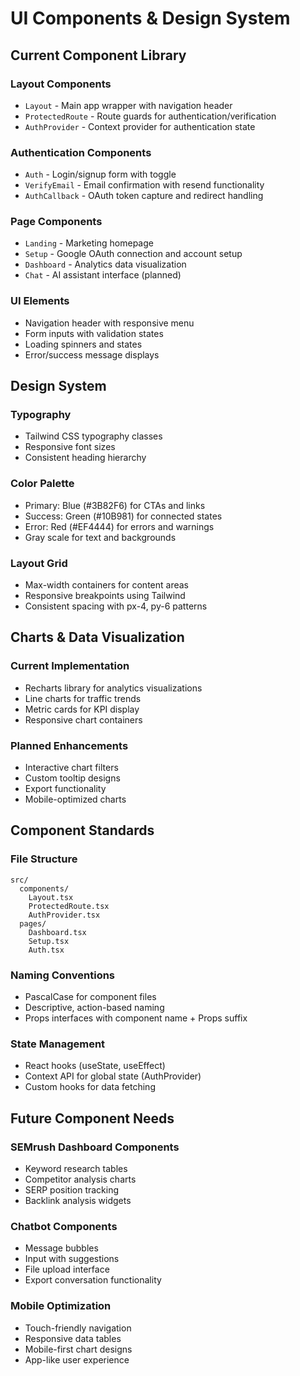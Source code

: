 # UI Components & Design System

## Current Component Library

### Layout Components
- `Layout` - Main app wrapper with navigation header
- `ProtectedRoute` - Route guards for authentication/verification
- `AuthProvider` - Context provider for authentication state

### Authentication Components
- `Auth` - Login/signup form with toggle
- `VerifyEmail` - Email confirmation with resend functionality
- `AuthCallback` - OAuth token capture and redirect handling

### Page Components
- `Landing` - Marketing homepage
- `Setup` - Google OAuth connection and account setup
- `Dashboard` - Analytics data visualization
- `Chat` - AI assistant interface (planned)

### UI Elements
- Navigation header with responsive menu
- Form inputs with validation states
- Loading spinners and states
- Error/success message displays

## Design System

### Typography
- Tailwind CSS typography classes
- Responsive font sizes
- Consistent heading hierarchy

### Color Palette
- Primary: Blue (#3B82F6) for CTAs and links
- Success: Green (#10B981) for connected states
- Error: Red (#EF4444) for errors and warnings
- Gray scale for text and backgrounds

### Layout Grid
- Max-width containers for content areas
- Responsive breakpoints using Tailwind
- Consistent spacing with px-4, py-6 patterns

## Charts & Data Visualization

### Current Implementation
- Recharts library for analytics visualizations
- Line charts for traffic trends
- Metric cards for KPI display
- Responsive chart containers

### Planned Enhancements
- Interactive chart filters
- Custom tooltip designs
- Export functionality
- Mobile-optimized charts

## Component Standards

### File Structure
```
src/
  components/
    Layout.tsx
    ProtectedRoute.tsx
    AuthProvider.tsx
  pages/
    Dashboard.tsx
    Setup.tsx
    Auth.tsx
```

### Naming Conventions
- PascalCase for component files
- Descriptive, action-based naming
- Props interfaces with component name + Props suffix

### State Management
- React hooks (useState, useEffect)
- Context API for global state (AuthProvider)
- Custom hooks for data fetching

## Future Component Needs

### SEMrush Dashboard Components
- Keyword research tables
- Competitor analysis charts
- SERP position tracking
- Backlink analysis widgets

### Chatbot Components
- Message bubbles
- Input with suggestions
- File upload interface
- Export conversation functionality

### Mobile Optimization
- Touch-friendly navigation
- Responsive data tables
- Mobile-first chart designs
- App-like user experience